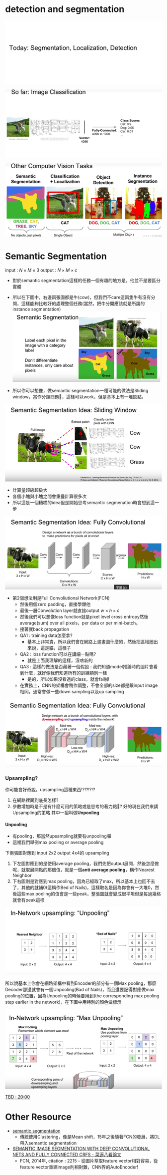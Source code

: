 # detection and segmentation

<img src='./images/seg_1.png'></img>

<img src='./images/seg_2.png'></img>

<img src='./images/seg_3.png'></img>

# Semantic Segmentation
input : $N \times M \times 3$
output : $N \times M \times c$ 

* 對於semantic segmentation這樣的任務一個有趣的地方是，他並不是要區分實體
* 所以在下圖中，右邊兩張圖都是牛(cow)，但我們不care這兩隻牛有沒有分開，這樣能夠比較好的處理整個任務(當然，把牛分開應該就是所謂的instance segmentation)
<img src='./images/seg_4.png'></img>

* 所以你可以想像，做semantic segmentation一種可能的做法是Sliding window，當作分類問題，這樣可以work，但是基本上有一堆缺點。

<img src='./images/seg_5.png'></img>
  * 計算量超級超級大
  * 各個小塊與小塊之間會重疊計算很多次
  * 所以這是一個糟糕的idea但是開始思考semantic segmenation時會想到這一步

<img src='./images/seg_6.png'></img>
* 第2個想法則是Full Convoliutional Network(FCN)
  * 然後用個zero padding，直接學爆他
  * 最後一層Convolution layer就直接output $w \times h \times c$
  * 然後我們可以想像loss function就是pixel level cross entropy然後average(sum) over all pixels，per data or per mini-batch。
  * 接著就back propagation
  * QA1 : training data怎麼拿? 
    * 基本上非常貴，所以我們會在網路上畫畫圖什麼的，然後把區域圈出來說，這是貓，這樣子
  * QA2 : loss function可以在講細一點嗎?
    * 就是上面我理解的這樣，沒啥新的
  * QA3 : 這樣的做法是否藏著一個假設 : 我們知道model推論時的圖片會看到什麼，就好像我們知道所有的訓練類別一樣
    * 是的，所以如果沒看過的class，就會fail掉
  * 在實務上，CNN的架構會稍作調整，不會全部的size都是跟input image相同，通常會做一些down sampling以及up sampling

<img src='./images/seg_7.png'></img>

### Upsampling?
你可能會好奇說，upsampling這種東西!?!?!?!?
1. 在網路裡面到底長怎樣?
2. 參數增加時是不是有什麼可用的策略或是思考的著力點?
好的現在我們來講Upsampling的策略
其中一招叫做**Unpooling**

#### Unpooling
* 有pooling，那當然upsampling就要有unpooling囉
* 這裡我們舉例max pooling or average pooling

下兩張圖對應到 input 2x2 output 4x4的 upsampling
1. 下左圖對應到的是使用average pooling，我們先把output展開，然後怎麼做呢，就取展開點的那個值，就是一個**anti average pooling**，稱作Nearest Neighbor
2. 下右圖則是對應到max pooling，因為已經取了max，所以基本上也回不去了，其他的就補0(這稱作Bed of Nails)，這樣取名是因為你會有一大堆0，然後這些max pooling的值會是一些peak，整張圖就會變成很平坦但是每過幾格就會有peak這樣

<img src='./images/seg_8.png'></img>

所以說基本上你會在網路架構中看到Encoder的部分有一個Max pooling，那麼Decoder那邊就會有一個Unpooling(Bad of Nails)，而且還要記得對應做max pooling的位置，因為Unpooling的時候要用到(the corresponding max pooling step earlier in the network)，在下圖中用特別的顏色做標示

<img src='./images/seg_9.png'></img>




[TBD : 20:00](https://www.youtube.com/watch?v=nDPWywWRIRo&list=PLf7L7Kg8_FNxHATtLwDceyh72QQL9pvpQ&index=12&t=0s)

# Other Resource
* [semantic segmentation](https://kknews.cc/zh-tw/tech/mgqvl9.html)
  * 傳統使用Clustering，像是Mean shift，15年之後隨著FCN的發展，將DL帶入semantic segmentation
* [SEMANTIC IMAGE SEGMENTATION WITH DEEP CONVOLUTIONAL NETS AND FULLY CONNECTED CRFS - 菜逼八看論文
](https://ithelp.ithome.com.tw/articles/10223557)
  * FCN, 2014年, citation : 2215 - 從圖片萃取feature vector相對容易，從feature vector重建image則相對難，CNN界的AutoEncoder!